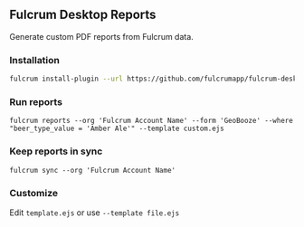 ## Fulcrum Desktop Reports

Generate custom PDF reports from Fulcrum data.

### Installation

```sh
fulcrum install-plugin --url https://github.com/fulcrumapp/fulcrum-desktop-reports
```

### Run reports

```
fulcrum reports --org 'Fulcrum Account Name' --form 'GeoBooze' --where "beer_type_value = 'Amber Ale'" --template custom.ejs
```

### Keep reports in sync

```
fulcrum sync --org 'Fulcrum Account Name'
```

### Customize

Edit `template.ejs` or use `--template file.ejs`
